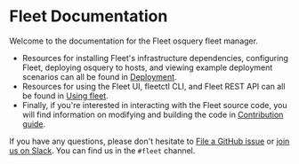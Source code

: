 # Fleet Documentation

Welcome to the documentation for the Fleet osquery fleet manager.

- Resources for installing Fleet's infrastructure dependencies, configuring Fleet, deploying osquery to hosts, and viewing example deployment scenarios can all be found in [Deployment](./1-Deployment/README.md).
- Resources for using the Fleet UI, fleetctl CLI, and Fleet REST API can all be found in [Using fleet](./2-Using-fleet/README.md).
- Finally, if you're interested in interacting with the Fleet source code, you will find information on modifying and building the code in [Contribution guide](./3-Contribution-guide/README.md).

If you have any questions, please don't hesitate to [File a GitHub issue](https://github.com/fleetdm/fleet/issues) or [join us on Slack](https://osquery.slack.com/join/shared_invite/zt-h29zm0gk-s2DBtGUTW4CFel0f0IjTEw#/). You can find us in the `#fleet` channel.
